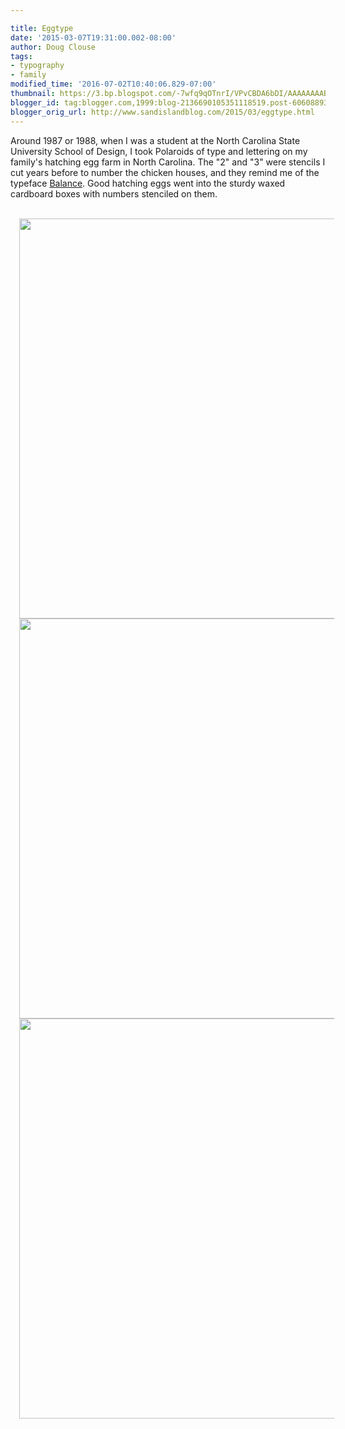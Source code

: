 ```yaml
---

title: Eggtype
date: '2015-03-07T19:31:00.002-08:00'
author: Doug Clouse
tags:
- typography
- family
modified_time: '2016-07-02T10:40:06.829-07:00'
thumbnail: https://3.bp.blogspot.com/-7wfq9qOTnrI/VPvCBDA6bDI/AAAAAAAAB_0/fLs39eMl31w/s72-c/eggtype1.jpg
blogger_id: tag:blogger.com,1999:blog-2136690105351118519.post-6060889375920777100
blogger_orig_url: http://www.sandislandblog.com/2015/03/eggtype.html
---
```


Around 1987 or 1988, when I was a student at the North Carolina State University School of Design, I took Polaroids of type and lettering on my family's hatching egg farm in North Carolina. The "2" and "3" were stencils I cut years before to number the chicken houses, and they remind me of the typeface <a href="https://www.fontfont.com/fonts/balance" target="_blank">Balance</a>. Good hatching eggs went into the sturdy waxed cardboard boxes with numbers stenciled on them.<br /><br /><div class="separator" style="clear: both; text-align: center;"><a href="http://3.bp.blogspot.com/-7wfq9qOTnrI/VPvCBDA6bDI/AAAAAAAAB_0/fLs39eMl31w/s1600/eggtype1.jpg" imageanchor="1" style="margin-left: 1em; margin-right: 1em; text-align: center;"><img border="0" height="640" src="https://3.bp.blogspot.com/-7wfq9qOTnrI/VPvCBDA6bDI/AAAAAAAAB_0/fLs39eMl31w/s1600/eggtype1.jpg" width="544" /></a></div><div class="separator" style="clear: both; text-align: center;"><a href="http://3.bp.blogspot.com/-hx_LvZ113y0/VPvCIjzh8LI/AAAAAAAACAE/MQhEe8Vdeqk/s1600/eggtype3.jpg" imageanchor="1" style="margin-left: 1em; margin-right: 1em; text-align: center;"><img border="0" height="640" src="https://3.bp.blogspot.com/-hx_LvZ113y0/VPvCIjzh8LI/AAAAAAAACAE/MQhEe8Vdeqk/s1600/eggtype3.jpg" width="543" /></a></div><div class="separator" style="clear: both; text-align: center;"><a href="http://4.bp.blogspot.com/-qzZ4gl1CEp8/VPvCBAJ3XwI/AAAAAAAAB_4/BbXsQga6xy0/s1600/eggtype2.jpg" imageanchor="1" style="margin-left: 1em; margin-right: 1em;"><img border="0" height="640" src="https://4.bp.blogspot.com/-qzZ4gl1CEp8/VPvCBAJ3XwI/AAAAAAAAB_4/BbXsQga6xy0/s1600/eggtype2.jpg" width="536" /></a></div><br />